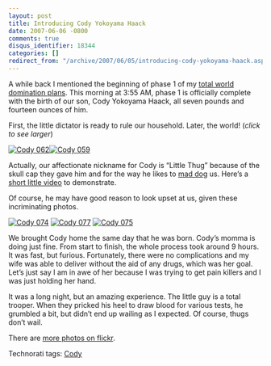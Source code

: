 ```yaml
---
layout: post
title: Introducing Cody Yokoyama Haack
date: 2007-06-06 -0800
comments: true
disqus_identifier: 18344
categories: []
redirect_from: "/archive/2007/06/05/introducing-cody-yokoyama-haack.aspx/"
---
```


A while back I mentioned the beginning of phase 1 of my [total world
domination
plans](http://haacked.com/archive/2006/11/05/World_Domination_Phase_1_Commenced.aspx "World Domination Phase 1").
This morning at 3:55 AM, phase 1 is officially complete with the birth
of our son, Cody Yokoyama Haack, all seven pounds and fourteen ounces of
him.

First, the little dictator is ready to rule our household. Later, the
world! (*click to see larger*)

[![Cody
062](http://haacked.com/images/haacked_com/WindowsLiveWriter/IntroducingCodyYokoyamaHaack_13663/Cody%20062_thumb.jpg)![Cody
059](http://haacked.com/images/haacked_com/WindowsLiveWriter/IntroducingCodyYokoyamaHaack_13663/Cody%20059_thumb.jpg)](http://haacked.com/images/haacked_com/WindowsLiveWriter/IntroducingCodyYokoyamaHaack_13663/Cody%20059.jpg "cody")

Actually, our affectionate nickname for Cody is “Little Thug” because of
the skull cap they gave him and for the way he likes to [mad
dog](http://www.urbandictionary.com/define.php?term=mad+dog "Mad Dog Definition on Urban Dictionary")
us. Here’s a [short little
video](http://haacked.com/images/Cody_064.MPG "Video of Cody’s, the Little Thug")
to demonstrate.

Of course, he may have good reason to look upset at us, given these
incriminating photos.

[![Cody
074](http://haacked.com/images/haacked_com/WindowsLiveWriter/IntroducingCodyYokoyamaHaack_13663/Cody%20074_thumb_2.jpg)](http://haacked.com/images/haacked_com/WindowsLiveWriter/IntroducingCodyYokoyamaHaack_13663/Cody%20074_2.jpg "cody")
[![Cody
077](http://haacked.com/images/haacked_com/WindowsLiveWriter/IntroducingCodyYokoyamaHaack_13663/Cody%20077_thumb_1.jpg)](http://haacked.com/images/haacked_com/WindowsLiveWriter/IntroducingCodyYokoyamaHaack_13663/Cody%20077_1.jpg "cody")
[![Cody
075](http://haacked.com/images/haacked_com/WindowsLiveWriter/IntroducingCodyYokoyamaHaack_13663/Cody%20075_thumb_1.jpg)](http://haacked.com/images/haacked_com/WindowsLiveWriter/IntroducingCodyYokoyamaHaack_13663/Cody%20075_1.jpg "cody")

We brought Cody home the same day that he was born. Cody’s momma is
doing just fine. From start to finish, the whole process took around 9
hours. It was fast, but furious. Fortunately, there were no
complications and my wife was able to deliver without the aid of any
drugs, which was her goal. Let’s just say I am in awe of her because I
was trying to get pain killers and I was just holding her hand.

It was a long night, but an amazing experience. The little guy is a
total trooper. When they pricked his heel to draw blood for various
tests, he grumbled a bit, but didn’t end up wailing as I expected. Of
course, thugs don’t wail.

There are [more photos on
flickr](http://www.flickr.com/photos/haacked/tags/cody/ "Photos of Cody").

Technorati tags: [Cody](http://technorati.com/tags/Cody)

